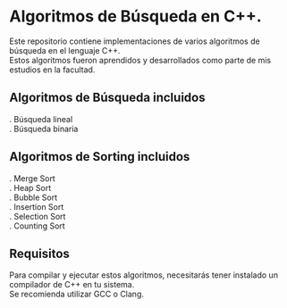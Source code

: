 # Algoritmos de Búsqueda en C++.
Este repositorio contiene implementaciones de varios algoritmos de búsqueda en el lenguaje C++. <br>
Estos algoritmos fueron aprendidos y desarrollados como parte de mis estudios en la facultad. <br>

## Algoritmos de Búsqueda incluidos
. Búsqueda lineal  <br>
. Búsqueda binaria<br>

## Algoritmos de Sorting incluidos
. Merge Sort <br>
. Heap Sort <br>
. Bubble Sort <br>
. Insertion Sort <br>
. Selection Sort <br>
. Counting Sort <br>

## Requisitos
Para compilar y ejecutar estos algoritmos, necesitarás tener instalado un compilador de C++ en tu sistema. <br>
Se recomienda utilizar GCC o Clang.<br>

